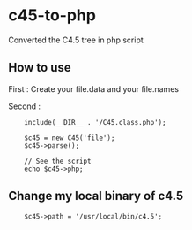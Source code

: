 # c45-to-php
Converted the C4.5 tree in php script


## How to use

First : Create your file.data and your file.names 

Second :

```
    include(__DIR__ . '/C45.class.php');

    $c45 = new C45('file');
    $c45->parse();

    // See the script
    echo $c45->php;
```

## Change my local binary of c4.5


```
    $c45->path = '/usr/local/bin/c4.5';
```
